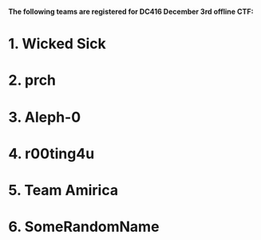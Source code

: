 **The following teams are registered for DC416 December 3rd offline CTF:**

# 1. Wicked Sick

# 2. prch

# 3. Aleph-0

# 4. r00ting4u

# 5. Team Amirica

# 6. SomeRandomName
